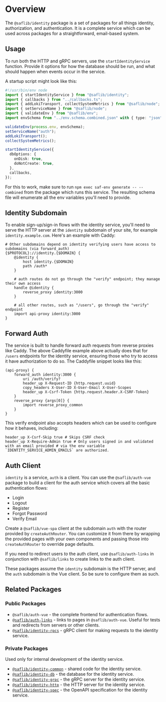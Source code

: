 # Overview

The `@saflib/identity` package is a set of packages for all things identity, authorization, and authentication. It is a complete service which can be used across packages for a straightforward, email-based system.

## Usage

To run both the HTTP and gRPC servers, use the `startIdentityService` function. Provide it options for how the database should be run, and what should happen when events occur in the service.

A startup script might look like this:

```ts
#!/usr/bin/env node
import { startIdentityService } from "@saflib/identity";
import { callbacks } from "../callbacks.ts";
import { addLokiTransport, collectSystemMetrics } from "@saflib/node";
import { setServiceName } from "@saflib/node";
import { validateEnv } from "@saflib/env";
import envSchema from "../env.schema.combined.json" with { type: "json" };

validateEnv(process.env, envSchema);
setServiceName("auth");
addLokiTransport();
collectSystemMetrics();

startIdentityService({
  dbOptions: {
    onDisk: true,
    doNotCreate: true,
  },
  callbacks,
});
```

For this to work, make sure to run `npm exec saf-env generate -- --combined` from the package which runs this service. The resulting schema file will enumerate all the env variables you'll need to provide.

## Identity Subdomain

To enable sign-up/sign-in flows with the identity service, you'll need to serve the HTTP server at the `identity` subdomain of your site, for example `identity.example.com`. Here's an example with Caddy:

```caddy
# Other subdomains depend on identity verifying users have access to subdomains (via forward_auth)
{$PROTOCOL}://identity.{$DOMAIN} {
	@identity {
		host identity.{$DOMAIN}
		path /auth*
	}

	# auth routes do not go through the "verify" endpoint; they manage their own access
	handle @identity {
		reverse_proxy identity:3000
	}

	# all other routes, such as "/users", go through the "verify" endpoint
	import api-proxy identity:3000
}
```

## Forward Auth

The service is built to handle forward auth requests from reverse proxies like Caddy. The above Caddyfile example above actually does that for `/users` endpoints for the identity service, ensuring those who try to access it have authorization to do so. The Caddyfile snippet looks like this:

```caddy
(api-proxy) {
	forward_auth identity:3000 {
		uri /auth/verify?
		header_up X-Request-ID {http.request.uuid}
		copy_headers X-User-ID X-User-Email X-User-Scopes
		header_up X-Csrf-Token {http.request.header.X-CSRF-Token}
	}
	reverse_proxy {args[0]} {
		import reverse_proxy_common
	}
}
```

This verify endpoint also accepts headers which can be used to configure how it behaves, including:

```
header_up X-Csrf-Skip true # Skips CSRF check
header_up X-Require-Admin true # Only users signed in and validated with an email provided # via the env variable `IDENTITY_SERVICE_ADMIN_EMAILS` are authorized.
```

## Auth Client

`identity` is a service, `auth` is a client. You can use the `@saflib/auth-vue` package to build a client for the auth service which covers all the basic authentication flows:

- Login
- Logout
- Register
- Forgot Password
- Verify Email

Create a `@saflib/vue-spa` client at the subdomain `auth` with the router provided by `createAuthRouter`. You can customize it from there by wrapping the provided pages with your own components and passing those into `createAuthRouter` to override page defaults.

If you need to redirect users _to_ the auth client, use `@saflib/auth-links` in conjunction with `@saflib/links` to create links to the auth client.

These packages assume the `identity` subdomain is the HTTP server, and the `auth` subdomain is the Vue client. So be sure to configure them as such.

## Related Packages

### Public Packages

- `@saflib/auth-vue` - the complete frontend for authentication flows.
- [`@saflib/auth-links`](../../auth-links/docs/ref/index.md) - links to pages in `@saflib/auth-vue`. Useful for tests and redirects from servers or other clients.
- [`@saflib/identity-rpcs`](../../identity-rpcs/docs/ref/index.md) - gRPC client for making requests to the identity service.

### Private Packages

Used only for internal development of the identity service.

- [`@saflib/identity-common`](../../identity-common/docs/ref/index.md) - shared code for the identity service.
- [`@saflib/identity-db`](../../identity-db/docs/ref/index.md) - the database for the identity service.
- [`@saflib/identity-grpc`](../../identity-grpc/docs/ref/index.md) - the gRPC server for the identity service.
- [`@saflib/identity-http`](../../identity-http/docs/ref/index.md) - the HTTP server for the identity service.
- [`@saflib/identity-spec`](../../identity-spec/docs/ref/index.md) - the OpenAPI specification for the identity service.

